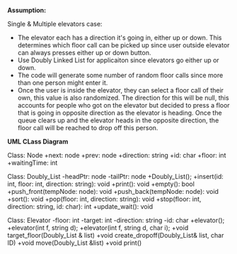 **Assumption:** 

Single & Multiple elevators case:
- The elevator each has a direction it's going in, either up or down. This determines which floor call can be picked up since user outside elevator
can always presses either up or down button.
- Use Doubly Linked List for applicaiton since elevators go either up or down.
- The code will generate some number of random floor calls since more than one person might enter it.
- Once the user is inside the elevator, they can select a floor call of their own, this value is also randomized. The direction for this will be
null, this accounts for people who got on the elevator but decided to press a floor that is going in opposite direction as the elevator is heading.
Once the queue clears up and the elevator heads in the opposite direction, the floor call will be reached to drop off this person.

**UML CLass Diagram**

Class: Node
+next: node
+prev: node
+direction: string
+id: char
+floor: int
+waitingTime: int

Class: Doubly_List
-headPtr: node
-tailPtr: node
+Doubly_List();
+insert(id: int, floor: int, direction: string): void
+print(): void
+empty(): bool
+push_front(tempNode: node): void
+push_back(tempNode: node): void
+sort(): void
+pop(floor: int, direction: string): void
+stop(floor: int, direction: string, id: char): int
+update_wait(): void

Class: Elevator
-floor: int
-target: int
-direction: string
-id: char
+elevator();
+elevator(int f, string d);
+elevator(int f, string d, char i);
+void target_floor(Doubly_List & list)
+void create_dropoff(Doubly_List& list, char ID)
+void move(Doubly_List &list)
+void print()

